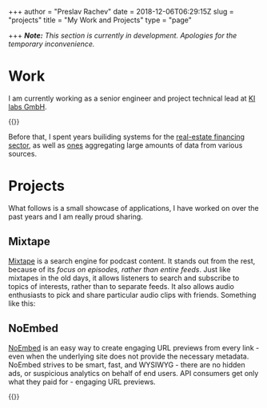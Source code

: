 +++
author = "Preslav Rachev"
date = 2018-12-06T06:29:15Z
slug = "projects"
title = "My Work and Projects"
type = "page"

+++
**_Note:_** _This section is currently in development. Apologies for the temporary inconvenience._

# Work

I am currently working as a senior engineer and project technical lead at [KI labs GmbH](https://www.ki-labs.com/).

<div style="font-size: 0.8rem">
{{<oembed "https://www.ki-labs.com/services/">}}
</div>

Before that, I spent years builiding systems for the [real-estate financing sector](https://www.check24.de/baufinanzierung/), as well as [ones](https://tellitapp.com/) aggregating large amounts of data from various sources.

# Projects

What follows is a small showcase of applications, I have worked on over the past years and I am really proud sharing.

## Mixtape

[Mixtape](https://mixtape.preslav.me/) is a search engine for podcast content. It stands out from the rest, because of its _focus on episodes, rather than entire feeds_. Just like mixtapes in the old days, it allows listeners to search and subscribe to topics of interests, rather than to separate feeds. It also allows audio enthusiasts to pick and share particular audio clips with friends. Something like this:

## NoEmbed

[NoEmbed](https://noembed.preslav.me/) is an easy way to create engaging URL previews from every link - even when the underlying site does not provide the necessary metadata. NoEmbed strives to be smart, fast, and WYSIWYG - there are no hidden ads, or suspicious analytics on behalf of end users. API consumers get only what they paid for - engaging URL previews.

<div style="font-size: 0.8rem">
{{<oembed "https://noembed.preslav.me">}}
</div>
